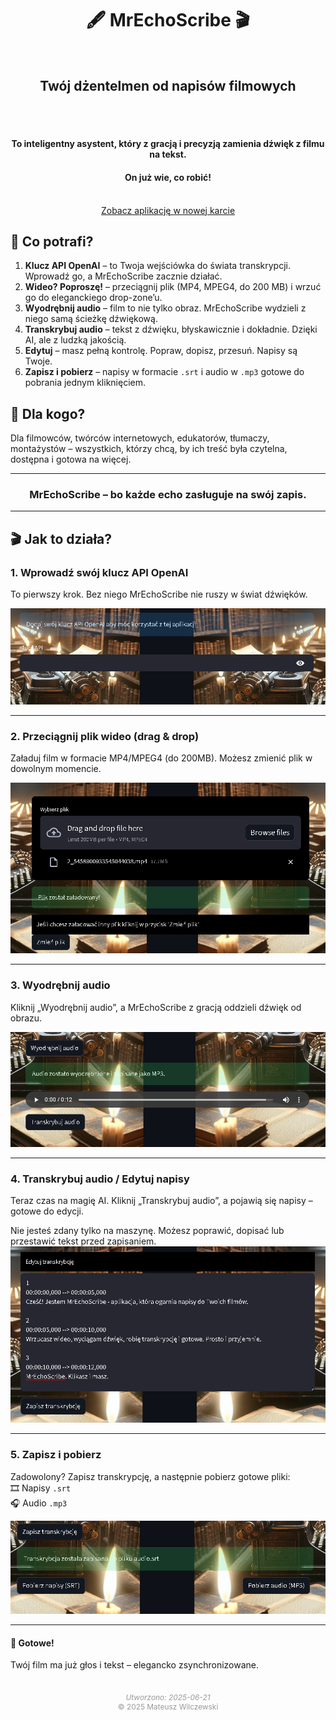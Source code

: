 <h1 align="center">🖋️ MrEchoScribe 🎬</h1>

<br>

<h2 align="center">Twój dżentelmen od napisów filmowych</h2>

<br><br>

<h4 align="center">To inteligentny asystent, który z gracją i precyzją zamienia dźwięk z filmu na tekst.</h4>
<h4 align="center">On już wie, co robić!</h4>

<br>

<div style="text-align: center;">
  <a href="https://mr-echo-scribe.streamlit.app/" class="md-button md-button--primary" target="_blank">Zobacz aplikację w nowej karcie</a>
</div>

## 🧠 Co potrafi?

1. **Klucz API OpenAI** – to Twoja wejściówka do świata transkrypcji. Wprowadź go, a MrEchoScribe zacznie działać.
2. **Wideo? Poproszę!** – przeciągnij plik (MP4, MPEG4, do 200 MB) i wrzuć go do eleganckiego drop-zone’u.
3. **Wyodrębnij audio** – film to nie tylko obraz. MrEchoScribe wydzieli z niego samą ścieżkę dźwiękową.
4. **Transkrybuj audio** – tekst z dźwięku, błyskawicznie i dokładnie. Dzięki AI, ale z ludzką jakością.
5. **Edytuj** – masz pełną kontrolę. Popraw, dopisz, przesuń. Napisy są Twoje.
6. **Zapisz i pobierz** – napisy w formacie `.srt` i audio w `.mp3` gotowe do pobrania jednym kliknięciem.

## 🎯 Dla kogo?

Dla filmowców, twórców internetowych, edukatorów, tłumaczy, montażystów – wszystkich, którzy chcą, by ich treść była czytelna, dostępna i gotowa na więcej.

---

<h3 align="center">MrEchoScribe – bo każde echo zasługuje na swój zapis.</h3>

---

## 🎬 Jak to działa?

### 1. Wprowadź swój klucz API OpenAI  
To pierwszy krok. Bez niego MrEchoScribe nie ruszy w świat dźwięków.

![Wprowadź API](mr_echo_1.png)

---

### 2. Przeciągnij plik wideo (drag & drop)  
Załaduj film w formacie MP4/MPEG4 (do 200MB). Możesz zmienić plik w dowolnym momencie.

![Upload wideo](mr_echo_2.png)

---

### 3. Wyodrębnij audio  
Kliknij „Wyodrębnij audio”, a MrEchoScribe z gracją oddzieli dźwięk od obrazu.

![Wyodrębnij audio](mr_echo_3.png)

---

### 4. Transkrybuj audio / Edytuj napisy
Teraz czas na magię AI. Kliknij „Transkrybuj audio”, a pojawią się napisy – gotowe do edycji.

Nie jesteś zdany tylko na maszynę. Możesz poprawić, dopisać lub przestawić tekst przed zapisaniem.
![Transkrypcja](mr_echo_4.png)

---

### 5. Zapisz i pobierz  
Zadowolony? Zapisz transkrypcję, a następnie pobierz gotowe pliki:  
🎞️ Napisy `.srt`  
🎧 Audio `.mp3`

![Pobieranie](mr_echo_5.png)

---

#### 🎉 Gotowe!
Twój film ma już głos i tekst – elegancko zsynchronizowane.


<div style="text-align: center; font-size: 0.85em; color: #999; margin-top: 3em;">
  <em>Utworzono: 2025-06-21</em><br>
  © 2025 Mateusz Wilczewski
</div>